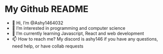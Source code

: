 # My Github README
- 👋 Hi, I’m @Ashy1464032
- 👀 I’m interested in programming and computer science
- 🌱 I’m currently learning Javascript, React and web development
- 📫 How to reach me? My discord is ashy146 if you have any questions, need help, or have collab requests
